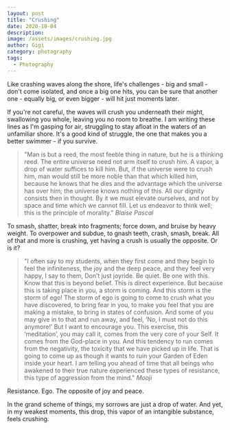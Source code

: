 ```yaml
---
layout: post
title: "Crushing"
date: 2020-10-04
description:
image: /assets/images/crushing.jpg
author: Gigi
category: photography
tags:
  - Photography
---
```


Like crashing waves along the shore, life's challenges - big and small - don't
come isolated, and once a big one hits, you can be sure that another one -
equally big, or even bigger - will hit just moments later.

If you're not careful, the waves will crush you underneath their might,
swallowing you whole, leaving you no room to breathe. I am writing these lines
as I'm gasping for air, struggling to stay afloat in the waters of an unfamiliar
shore. It's a good kind of struggle, the one that makes you a better swimmer -
if you survive.

> "Man is but a reed, the most feeble thing in nature, but he is a thinking reed.
> The entire universe need not arm itself to crush him. A vapor, a drop of water
> suffices to kill him. But, if the universe were to crush him, man would still be
> more noble than that which killed him, because he knows that he dies and the
> advantage which the universe has over him; the universe knows nothing of this.
> All our dignity consists then in thought. By it we must elevate ourselves, and
> not by space and time which we cannot fill. Let us endeavor to think well; this
> is the principle of morality."
> <cite>Blaise Pascal</cite>

To smash, shatter, break into fragments; force down, and bruise by heavy weight.
To overpower and subdue, to gnash teeth, crash, smash, break. All of that and
more is crushing, yet having a crush is usually the opposite. Or is it?

> "I often say to my students, when they first come and they begin to feel the
> infiniteness, the joy and the deep peace, and they feel very happy, I say to
> them, Don’t just joyride. Be quiet. Be one with this. Know that this is beyond
> belief. This is direct experience. But because this is taking place in you, a
> storm is coming. And this storm is the storm of ego! The storm of ego is going
> to come to crush what you have discovered, to bring fear in you, to make you
> feel that you are making a mistake, to bring in states of confusion. And some of
> you may give in to that and run away, and feel, ‘No, I must not do this
> anymore!’ But I want to encourage you. This exercise, this ‘meditation’, you may
> call it, comes from the very core of your Self. It comes from the God-place in
> you. And this tendency to run comes from the negativity, the toxicity that we
> have picked up in life. That is going to come up as though it wants to ruin your
> Garden of Eden inside your heart. I am telling you ahead of time that all beings
> who awakened to their true nature experienced these types of resistance, this
> type of aggression from the mind."
> <cite>Mooji</cite>

Resistance. Ego. The opposite of joy and peace.

In the grand scheme of things, my sorrows are just a drop of water. And yet, in
my weakest moments, this drop, this vapor of an intangible substance, feels
crushing.
